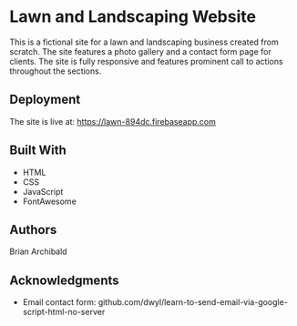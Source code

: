 # Lawn and Landscaping Website

This is a fictional site for a lawn and landscaping business created from scratch.  The site features a photo gallery and a contact form page for clients.  The site is fully responsive and features prominent call to actions throughout the sections.

## Deployment

The site is live at: https://lawn-894dc.firebaseapp.com

## Built With

* HTML
* CSS
* JavaScript
* FontAwesome

## Authors

Brian Archibald

## Acknowledgments

* Email contact form:
github.com/dwyl/learn-to-send-email-via-google-script-html-no-server

